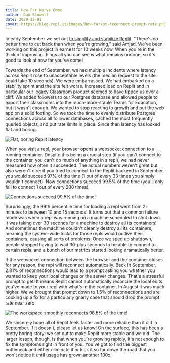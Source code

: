 ```yaml
---
title: How Far We've Come
author: Dan Stowell
date: 2020-12-01
cover: https://blog.repl.it/images/how-far/ot-reconnect-prompt-rate.png
---
```


In early September we set out [to simplify and stabilize Replit](https://blog.repl.it/quality). "There's no better time to cut back than when you're growing," said Amjad. We've been working on this project in earnest for 10 weeks now. When you're in the thick of improving things all you can see is what remains undone, so it's good to look at how far you've come!

Towards the end of September, we had multiple incidents where latency across Replit rose to unacceptable levels (the median request to the site could take 10 seconds). We were embarrassed. We had embarked on a stability sprint and the site felt worse. Increased load on Replit and in particular our legacy Classroom product seemed to have tipped us over a cliff. We added followers to our Postgres database and allowed people to export their classrooms into the much-more-stable Teams for Education, but it wasn't enough. We wanted to stop reacting to growth and put the web app on a solid footing. So we took the time to evenly distribute Postgres connections across all follower databases, cached the most frequently queried objects, and put rate limits in place. Since then latency has looked flat and boring.

![Flat, boring Replit latency](images/how-far/postgres-latency.png)

When you visit a repl, your browser opens a websocket connection to a running container. Despite this being a crucial step (if you can't connect to the container, you can't do much of anything in a repl), we had never measured how often it succeeded. The actual numbers weren't great but also weren't dire: if you tried to connect to the Replit backend in September, you would
succeed 97% of the time (1 out of every 33 times you simply wouldn't
connect). Now connections succeed 99.5% of the time (you'll only fail to connect 1 out of every
200 times).

![Connections succeed 99.5% of the time!](images/how-far/goval-connect-retries.png)

Surprisingly, the 99th percentile time for loading a repl went from 2+ minutes to between 10 and 15 seconds! It turns out that a common failure mode was when a repl was running on a machine scheduled to shut down. It was taking over 30 seconds for a machine to destroy all its containers! And sometimes the machine couldn't cleanly destroy all its containers, meaning the system-wide locks for those repls would outlive their containers, causing all sorts of problems. Once we sped up shutdown, people stopped having to wait 30-plus seconds to be able to connect to certain repls, and a bunch of our metrics started looking dramatically better.

If the websocket connection between the browser and the container closes for any reason, the repl will reconnect automatically. Back in September, 2.81% of reconnections would lead to a prompt asking you whether you wanted to keep your local changes or the server changes. That's a stressful prompt to get! It means Replit cannot automatically reconcile the local edits you've made to your repl with what's in the container. In August it was much higher. We've brought that prompt down to 1.5% of reconnections and are cooking up a fix for a particularly gnarly case that should drop the prompt rate near zero.

![The workspace smoothly reconnects 98.5% of the time!](images/how-far/ot-reconnect-prompt-rate.png)

We sincerely hope all of Replit feels faster and more reliable than it did in September. If it doesn't, please [let us know](https://replit.canny.io/)! On the surface, this has been a pretty boring story: we set out to make Replit more stable and we did. The larger lesson, though, is that when you're growing rapidly, it's not enough to fix the symptoms right in front of you. You've got to find the biggest bottleneck and either eliminate it or kick it so far down the road that you won't notice it until usage has grown another 100x.